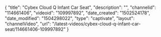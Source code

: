 {
    "title": "Cybex Cloud Q Infant Car Seat",
    "description": "",
    "channelid": "114661406",
    "videoid": "109997892",
    "date_created": "1502524178",
    "date_modified": "1504298022",
    "type": "captivate",
    "layout": "channelVideo",
    "url": "\/latest-videos\/cybex-cloud-q-infant-car-seat\/114661406-109997892"
}